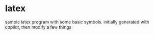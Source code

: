 # latex
sample latex program with some basic symbols.
initially generated with copilot, then modify a few things
